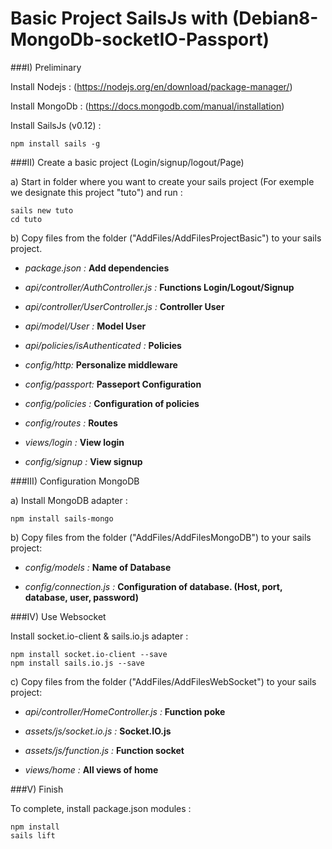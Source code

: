 
# Basic Project SailsJs with (Debian8-MongoDb-socketIO-Passport)


###I) Preliminary

Install Nodejs : (https://nodejs.org/en/download/package-manager/)

Install MongoDb : (https://docs.mongodb.com/manual/installation)

Install SailsJs (v0.12) :
```
npm install sails -g
```
###II) Create a basic project (Login/signup/logout/Page)

a) Start in folder where you want to create your sails project (For exemple we designate this project "tuto") and run :
```
sails new tuto
cd tuto
```
b) Copy files from the folder ("AddFiles/AddFilesProjectBasic") to your sails project.
 
- *package.json :* **Add dependencies**

- *api/controller/AuthController.js :* **Functions Login/Logout/Signup**

- *api/controller/UserController.js :* **Controller User**
  
- *api/model/User :* **Model User**

- *api/policies/isAuthenticated :* **Policies** 

- *config/http:* **Personalize middleware**

- *config/passport:* **Passeport Configuration**

- *config/policies :* **Configuration of policies**

- *config/routes :* **Routes**

- *views/login :*  **View login**

- *config/signup :*  **View signup**

###III) Configuration MongoDB

a) Install MongoDB adapter :
```
npm install sails-mongo
```

b) Copy files from the folder ("AddFiles/AddFilesMongoDB") to your sails project:

- *config/models :* **Name of Database**

- *config/connection.js :* **Configuration of database. (Host, port, database, user, password)**

###IV) Use Websocket

Install socket.io-client & sails.io.js adapter :
```
npm install socket.io-client --save
npm install sails.io.js --save
```
c) Copy files from the folder ("AddFiles/AddFilesWebSocket") to your sails project:

- *api/controller/HomeController.js :* **Function poke**

- *assets/js/socket.io.js :* **Socket.IO.js**

- *assets/js/function.js :* **Function socket**

- *views/home :* **All views of home**

###V) Finish

To complete, install package.json modules :
```
npm install
sails lift
```
